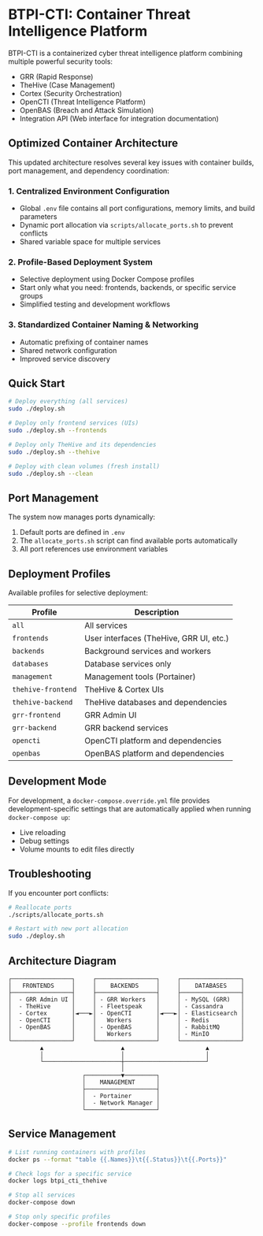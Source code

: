 # BTPI-CTI: Container Threat Intelligence Platform

BTPI-CTI is a containerized cyber threat intelligence platform combining multiple powerful security tools:

- GRR (Rapid Response)
- TheHive (Case Management)
- Cortex (Security Orchestration)
- OpenCTI (Threat Intelligence Platform)
- OpenBAS (Breach and Attack Simulation)
- Integration API (Web interface for integration documentation)

## Optimized Container Architecture

This updated architecture resolves several key issues with container builds, port management, and dependency coordination:

### 1. Centralized Environment Configuration
- Global `.env` file contains all port configurations, memory limits, and build parameters
- Dynamic port allocation via `scripts/allocate_ports.sh` to prevent conflicts
- Shared variable space for multiple services

### 2. Profile-Based Deployment System
- Selective deployment using Docker Compose profiles
- Start only what you need: frontends, backends, or specific service groups
- Simplified testing and development workflows

### 3. Standardized Container Naming & Networking
- Automatic prefixing of container names
- Shared network configuration
- Improved service discovery

## Quick Start

```bash
# Deploy everything (all services)
sudo ./deploy.sh

# Deploy only frontend services (UIs)
sudo ./deploy.sh --frontends

# Deploy only TheHive and its dependencies
sudo ./deploy.sh --thehive

# Deploy with clean volumes (fresh install)
sudo ./deploy.sh --clean
```

## Port Management

The system now manages ports dynamically:

1. Default ports are defined in `.env`
2. The `allocate_ports.sh` script can find available ports automatically
3. All port references use environment variables

## Deployment Profiles

Available profiles for selective deployment:

| Profile | Description |
|---------|-------------|
| `all` | All services |
| `frontends` | User interfaces (TheHive, GRR UI, etc.) |
| `backends` | Background services and workers |
| `databases` | Database services only |
| `management` | Management tools (Portainer) |
| `thehive-frontend` | TheHive & Cortex UIs |
| `thehive-backend` | TheHive databases and dependencies |
| `grr-frontend` | GRR Admin UI |
| `grr-backend` | GRR backend services |
| `opencti` | OpenCTI platform and dependencies |
| `openbas` | OpenBAS platform and dependencies |

## Development Mode

For development, a `docker-compose.override.yml` file provides development-specific settings that are automatically applied when running `docker-compose up`:

- Live reloading
- Debug settings
- Volume mounts to edit files directly

## Troubleshooting

If you encounter port conflicts:

```bash
# Reallocate ports
./scripts/allocate_ports.sh

# Restart with new port allocation
sudo ./deploy.sh
```

## Architecture Diagram

```
┌─────────────────┐     ┌─────────────────┐     ┌─────────────────┐
│   FRONTENDS     │     │    BACKENDS     │     │    DATABASES    │
├─────────────────┤     ├─────────────────┤     ├─────────────────┤
│  - GRR Admin UI │     │ - GRR Workers   │     │ - MySQL (GRR)   │
│  - TheHive      │     │ - Fleetspeak    │     │ - Cassandra     │
│  - Cortex       │◄───►│ - OpenCTI       │◄───►│ - Elasticsearch │
│  - OpenCTI      │     │   Workers       │     │ - Redis         │
│  - OpenBAS      │     │ - OpenBAS       │     │ - RabbitMQ      │
│                 │     │   Workers       │     │ - MinIO         │
└─────────────────┘     └─────────────────┘     └─────────────────┘
         ▲                      ▲                       ▲
         │                      │                       │
         └──────────────────────┼───────────────────────┘
                                │
                     ┌──────────▼─────────┐
                     │    MANAGEMENT      │
                     ├────────────────────┤
                     │  - Portainer       │
                     │  - Network Manager │
                     └────────────────────┘
```

## Service Management

```bash
# List running containers with profiles
docker ps --format "table {{.Names}}\t{{.Status}}\t{{.Ports}}"

# Check logs for a specific service
docker logs btpi_cti_thehive

# Stop all services
docker-compose down

# Stop only specific profiles
docker-compose --profile frontends down
